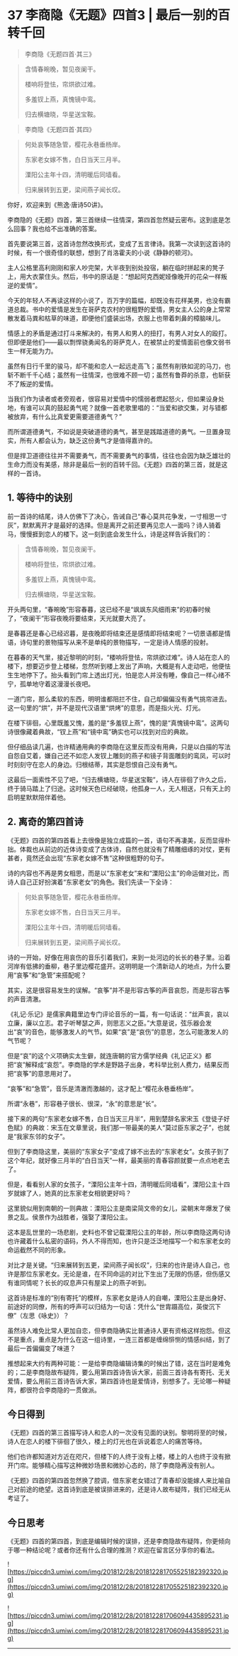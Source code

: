 # 37 李商隐《无题》四首3 | 最后一别的百转千回

> 李商隐《无题四首·其三》

> 含情春晼晚，暂见夜阑干。
> 
> 楼响将登怯，帘烘欲过难。
> 
> 多羞钗上燕，真愧镜中鸾。
> 
> 归去横塘晓，华星送宝鞍。

> 李商隐《无题四首·其四》

> 何处哀筝随急管，樱花永巷垂杨岸。
> 
> 东家老女嫁不售，白日当天三月半。
> 
> 溧阳公主年十四，清明暖后同墙看。
> 
> 归来展转到五更，梁间燕子闻长叹。

你好，欢迎来到《熊逸·唐诗50讲》。

李商隐的《无题》四首，第三首继续一往情深，第四首忽然疑云密布。这到底是怎么回事？我也给不出准确的答案。

首先要说第三首，这首诗忽然改换形式，变成了五言律诗。我第一次读到这首诗的时候，有一个很奇怪的联想，想到了肖洛霍夫的小说《静静的顿河》。

主人公格里高利刚刚和家人吵完架，大半夜到别处投宿，躺在临时拼起来的凳子上，用大衣蒙住头。然后，书中的原话是：“想起阿克西妮娅像晚开的花朵一样叛逆的爱情”。

今天的年轻人不再读这样的小说了，百万字的篇幅，却既没有花样美男，也没有霸道总裁。书中的爱情是发生在哥萨克农村的很粗野的爱情，男女主人公的身上常常散发着马粪和枯草的味道，即便他们盛装出场，衣服上也带着刺鼻的樟脑味儿。

情感上的矛盾是通过打斗来解决的，有男人和男人的扭打，有男人对女人的殴打。但即便是他们——最以剽悍骁勇闻名的哥萨克人，在被禁止的爱情面前也像文弱书生一样无能为力。

虽然有日行千里的骏马，却不能和恋人一起远走高飞；虽然有削铁如泥的马刀，也斩不断千千心结；虽然有一往情深，也很难不顾一切；虽然有鲁莽的杀意，也斩获不了叛逆的爱情。

当我们作为读者或者旁观者，很容易对爱情中的懦弱者燃起怒火，但如果设身处地，有谁可以真的鼓起勇气呢？就像一首老歌里唱的：“当爱和欲交集，对与错都被放弃，有什么比真爱更需要道德勇气？”

而所谓道德勇气，不如说是突破道德的勇气，甚至是践踏道德的勇气。一旦置身现实，所有人都会认为，缺乏这份勇气才是值得嘉许的。

但是捍卫道德往往并不需要勇气，而不需要勇气的事情，往往也会因为缺乏雄壮的生命力而没有美感，除非是最后一别的百转千回。《无题》四首的第三首，就是这样的一首诗。

## 1. 等待中的诀别

前一首诗的结尾，诗人仿佛下了决心，告诫自己“春心莫共花争发，一寸相思一寸灰”，默默离开才是最好的选择。但是离开之前还要再见恋人一面吗？诗人骑着马，慢慢捱到恋人的楼下。这一刻到底会发生什么，诗是这样告诉我们的：

> 含情春晼晚，暂见夜阑干。
> 
> 楼响将登怯，帘烘欲过难。
> 
> 多羞钗上燕，真愧镜中鸾。
> 
> 归去横塘晓，华星送宝鞍。

开头两句里，“春晼晚”形容春暮，这已经不是“飒飒东风细雨来”的初春时候了，“夜阑干”形容夜晚将要结束，天光就要大亮了。

是春暮还是春心已经迟暮，是夜晚即将结束还是感情即将结束呢？一切景语都是情语，诗句里的景物描写从来不是单纯的景物描写，一定是诗人情感的投射。

在暮春的天气里，接近黎明的时刻，“楼响将登怯，帘烘欲过难”。诗人站在恋人的楼下，想要迈步登上楼梯，忽然听到楼上发出了声响，大概是有人走动吧，他便怯生生地停下了。抬头看到门帘上透出灯光，怕是恋人并没有睡，像自己一样心绪不宁，孤单地守着这漫漫长夜吧。

一道门帘，那么柔软的东西，明明谁都阻拦不住，自己却偏偏没有勇气挑帘进去。这一句里的“烘”，并不是现代汉语里“烘烤”的意思，而是指火光、灯光。

在楼下徘徊，心里既羞又愧，羞的是“多羞钗上燕”，愧的是“真愧镜中鸾”。这两句诗很像藏着典故，“钗上燕”和“镜中鸾”确实也可以找到对应的典故。

但仔细品读几遍，也许精通用典的李商隐在这里反而没有用典，只是以白描的写法自怨自艾着，嫌自己还不如恋人发钗上雕刻的燕子和镜子背面雕刻的鸾凤，可以时时刻刻守在恋人的身边。归根结蒂，其实是怨恨自己没有勇气。

这最后一面索性不见了吧，“归去横塘晓，华星送宝鞍”，诗人在徘徊了许久之后，终于骑马踏上了归途。这时候天色已经破晓，他孤身一人，无人相送，只有天上的启明星默默陪伴着他。

## 2. 离奇的第四首诗

《无题》四首的第四首看上去很像是独立成篇的一首，语句不再凄美，反而显得朴拙。体裁也从前边的近体诗变成了古体诗，自然也就没有了精雕细琢的对仗，更有甚者，竟然还会出现“东家老女嫁不售”这种很粗野的句子。

诗的内容也不再是男女相思，而是以“东家老女”来和“溧阳公主”的命运做对比，而诗人自己正好扮演着“东家老女”的角色。我们先读一下全诗：

> 何处哀筝随急管，樱花永巷垂杨岸。
> 
> 东家老女嫁不售，白日当天三月半。
> 
> 溧阳公主年十四，清明暖后同墙看。
> 
> 归来展转到五更，梁间燕子闻长叹。

诗的一开始，好像在用哀伤的音乐引着我们，来到一处河边的长长的巷子里。沿着河岸有低拂的垂柳，巷子里边樱花盛开。这明明是一个清新动人的地点，为什么要用“哀筝”和“急管”来搭配呢？

其实，这是很容易发生的误解。“哀筝”并不是形容古筝的声音哀怨，而是形容古筝的声音清澈。

《礼记·乐记》是儒家典籍里边专门评论音乐的一篇，有一句话说：“丝声哀，哀以立廉，廉以立志。君子听琴瑟之声，则思志义之臣。”大意是说，弦乐器会发出“哀”的音色，能够激发人的气节。如果“哀”是“哀伤”的意思，怎么可能激发人的气节呢？

但是“哀”的这个义项确实太生僻，就连唐朝的官方儒学经典《礼记正义》都把“哀”解释成“哀怨”。李商隐的学术是野路子出身，考科举比别人费力，结果反而把“哀筝”的意思用对了。

“哀筝”和“急管”，音乐是清澈而激越的，这才配上“樱花永巷垂杨岸”。

所谓“永巷”，形容巷子很长、很深，“永”的意思是“长”。

接下来的两句“东家老女嫁不售，白日当天三月半”，用到楚辞名家宋玉《登徒子好色赋》的典故：宋玉在文章里说，我们那一带最美的美人“莫过臣东家之子”，也就是“我家东邻的女子”。

但到了李商隐这里，美丽的“东家女子”变成了嫁不出去的“东家老女”。女孩子到了这个年纪，就好像三月半的“白日当天”一样，最美丽的青春容颜就要一点点地老去了。

但是，看看别人家的女孩子，“溧阳公主年十四，清明暖后同墙看”，溧阳公主十四岁就嫁了人，她真的比东家老女相貌更好吗？

这里貌似用到南朝的一则典故：溧阳公主是南梁简文帝的女儿，梁朝末年爆发了侯景之乱。侯景作为战胜者，强娶了溧阳公主。

这本是乱世里的一场悲剧，史料也不曾记载溧阳公主的年龄，所以李商隐这两句诗也许藏着什么私密的语码，外人不得而知，也许只是泛泛地描写一个和东家老女的命运截然不同的形象。

对比才是关键。“归来展转到五更，梁间燕子闻长叹”，归来的也许是诗人自己，也许是那位东家老女。无论是谁，在不同命运的对比下生出了无限的伤感，但伤感又有谁同情呢？长长的叹息声只有屋梁上的燕子听到。

这首诗是标准的“别有寄托”的模样，东家老女是诗人的自嘲，溧阳公主是出身好、前途好的同僚，所有的呼声可以归结为一句话：凭什么“世胄蹑高位，英俊沉下僚”（左思《咏史》）？

虽然诗人难免比常人更加自恋，但李商隐确实比普通诗人更有资格这样抱怨。但这不是重点，重点是为什么在这一组诗里，一连三首都是缠绵悱恻的情感纠结，到了最后一首偏偏变了味道？

推想起来大约有两种可能：一是给李商隐编辑诗集的时候出了错，这在当时是难免的；二是李商隐故布疑阵，要么用第四首诗告诉大家，前面三首诗各有寄托、无关爱情，要么用前三首诗告诉大家，第四首诗也是爱情诗，别想多了。无论哪一种疑阵，都很符合李商隐的一贯做派。

## 今日得到

《无题》四首的第三首描写诗人和恋人的一次没有见面的诀别。黎明将至的时候，诗人在恋人的楼下徘徊了很久，楼上的灯光也在诉说着恋人的痛苦等待。

他们也许都知道对方近在咫尺，但楼下的人终于没有上楼，楼上的人也终于没有掀开门帘。能够精心描写这种微妙场景和微妙心态的，除了李商隐再没有别人。

《无题》四首的第四首忽然换了腔调，借东家老女错过了青春却没能嫁人来比喻自己对前途的绝望。这首诗到底是被误排进来的，还是诗人故布疑阵，我们已经无从考证了。

## 今日思考

《无题》四首的第四首，到底是编辑时候的误排，还是李商隐故布疑阵，你更倾向于哪一种结论呢？或者你还有什么合理的推测？欢迎在留言区分享你的看法。

![https://piccdn3.umiwi.com/img/201812/28/201812281705525182392320.jpg](https://piccdn3.umiwi.com/img/201812/28/201812281705525182392320.jpg)

![https://piccdn3.umiwi.com/img/201812/28/201812281706094435895231.jpg](https://piccdn3.umiwi.com/img/201812/28/201812281706094435895231.jpg)

---
